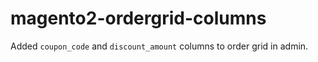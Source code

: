 # magento2-ordergrid-columns
Added `coupon_code` and `discount_amount` columns to order grid in admin.
